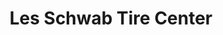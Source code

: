 ---
title: "Les Schwab Tire Center"
url: /eugene/les-schwab-tire-center-east-18th-avenue/
shop: Reifen
---